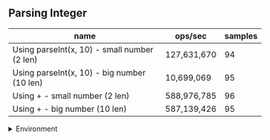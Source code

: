 ## Parsing Integer

|name|ops/sec|samples|
|-|-|-|
|Using parseInt(x, 10) - small number (2 len)|127,631,670|94|
|Using parseInt(x, 10) - big number (10 len)|10,699,069|95|
|Using + - small number (2 len)|588,976,785|96|
|Using + - big number (10 len)|587,139,426|95|


<details>
<summary>Environment</summary>

* __Machine:__ linux x64 | 2 vCPUs | 6.8GB Mem
* __Run:__ Tue Oct 24 2023 17:05:33 GMT+0000 (Coordinated Universal Time)
</details>

<!--
{"environment":{"platform":"linux","arch":"x64","cpus":2,"totalMemory":6.7597503662109375},"benchmarks":[{"name":"Using parseInt(x, 10) - small number (2 len)","opsSec":127631669.55632302,"samples":5},{"name":"Using parseInt(x, 10) - big number (10 len)","opsSec":10699068.867558941,"samples":6},{"name":"Using + - small number (2 len)","opsSec":588976785.3078034,"samples":7},{"name":"Using + - big number (10 len)","opsSec":587139425.6872866,"samples":10}]}-->
